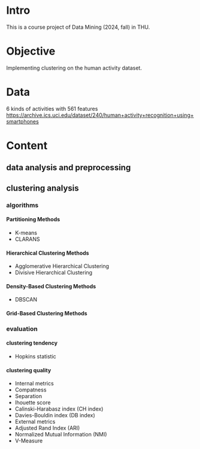 # Intro
This is a course project of Data Mining (2024, fall) in THU.
# Objective
Implementing clustering on the human activity dataset.
# Data
6 kinds of activities with 561 features
https://archive.ics.uci.edu/dataset/240/human+activity+recognition+using+smartphones
# Content
## data analysis and preprocessing
## clustering analysis
### algorithms
#### Partitioning Methods
- K-means
- CLARANS
#### Hierarchical Clustering Methods
- Agglomerative Hierarchical Clustering
- Divisive Hierarchical Clustering 
#### Density-Based Clustering Methods
- DBSCAN
#### Grid-Based Clustering Methods
### evaluation 
#### clustering tendency
- Hopkins statistic
#### clustering quality
- Internal metrics
-   Compatness
-   Separation
-   lhouette score
-   Calinski-Harabasz index (CH index)
-   Davies-Bouldin index (DB index)
- External metrics
-   Adjusted Rand Index (ARI)
-   Normalized Mutual Information (NMI)
-   V-Measure
